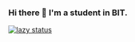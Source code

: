 ### Hi there 👋 I'm a student in BIT.

<!--
**jedibobo/jedibobo** is a ✨ _special_ ✨ repository because its `README.md` (this file) appears on your GitHub profile.

Here are some ideas to get you started:

- 🔭 I’m currently working on Deep Learning and Embedded devices like Jetson, Raspberry Pi, Intel NCS, FPGAs etc.
- 🌱 I’m currently learning things stated above.
- 👯 I’m looking to collaborate on projects on AI deployment and acceleration on edge devices.
- 💬 Sharing learning experiences on CSDN: https://blog.csdn.net/qq_44498043?spm=1000.2115.3001.5343
- 📫 How to reach me: liuyibo0514@gmail.com.
- 😄 Pronouns: ...
- ⚡ Fun fact: ...
-->
[![lazy status](https://github-readme-stats.vercel.app/api?username=jedibobo)]()
